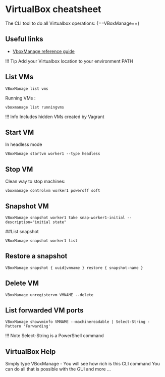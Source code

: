 # VirtualBox cheatsheet

The CLI tool to do all Virtualbox operations: {==VBoxManage==}

## Useful links

* [VboxManage reference guide](https://www.virtualbox.org/manual/ch08.html)

!!! Tip
    Add your Virtualbox location to your environment PATH

## List VMs
```
VBoxManage list vms
```

Running VMs :
```
vboxmanage list runningvms
```

!!! Info 
    Includes hidden VMs created by Vagrant

## Start VM
In headless mode
```
VBoxManage startvm worker1 --type headless
```


## Stop VM
Clean way to stop machines:
```
vboxmanage controlvm worker1 poweroff soft
```

## Snapshot VM
```
VBoxManage snapshot worker1 take snap-worker1-initial --description="initial state"
```

##List snapshot
```
VBoxManage snapshot worker1 list
```

## Restore a snapshot

```
VBoxManage snapshot { uuid|vmname } restore { snapshot-name }
```

## Delete VM
```
VBoxManage unregistervm VMNAME --delete
```

## List forwarded VM ports
```
VBoxManage showvminfo VMNAME --machinereadable | Select-String -Pattern 'Forwarding'
```

!!! Note 
    Select-String is a PowerShell command

## VirtualBox Help

Simply type VBoxManage - You will see how rich is this CLI command
You can do all that is possible with the GUI and more ...
